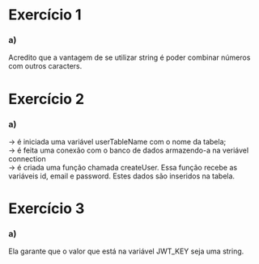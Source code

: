# Exercício 1
### a)
Acredito que a vantagem de se utilizar string é poder combinar números com outros caracters.

# Exercício 2
### a)
-> é iniciada uma variável userTableName com o nome da tabela; </br>
-> é feita uma conexão com o banco de dados armazendo-a na veriável connection </br>
-> é criada uma função chamada createUser. Essa função recebe as variáveis id, email e password. Estes dados são inseridos na tabela.

# Exercício 3
### a)
Ela garante que o valor que está na variável JWT_KEY seja uma string.